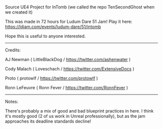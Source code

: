 Source UE4 Project for InTomb
(we called the repo TenSecondGhost when we created it)

This was made in 72 hours for Ludum Dare 51 Jam!
Play it here: https://ldjam.com/events/ludum-dare/51/intomb

Hope this is useful to anyone interested.

-------------------------------------------------------------------------
Credits:

AJ Newman ( LittleBlackDog / https://twitter.com/ashenwater ) 

Cody Malach ( Loveschach / https://twitter.com/ExtensiveDocs ) 

Proto ( protowlf / https://twitter.com/protowlf ) 

Ronn LeFeuvre ( Ronn Fever / https://twitter.com/RonnFever ) 

-------------------------------------------------------------------------
Notes:

There's probably a mix of good and bad blueprint practices in here. I think it's mostly good (2 of us work in Unreal professionally), but as the jam approaches its deadline standards decline!

